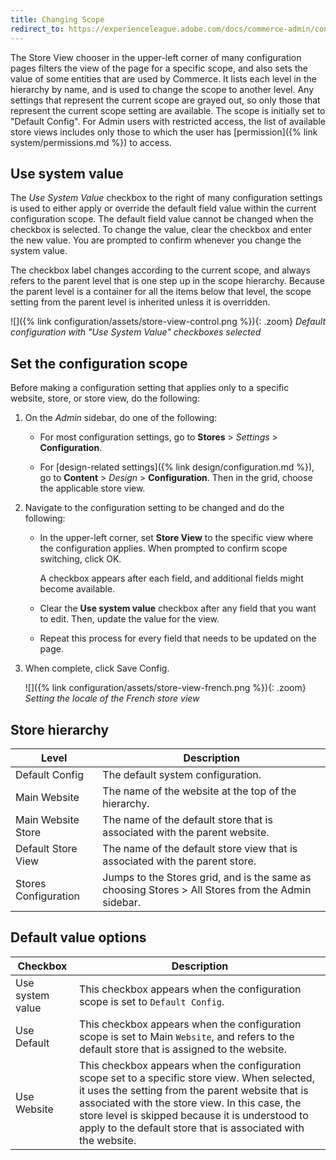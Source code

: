 ```yaml
---
title: Changing Scope
redirect_to: https://experienceleague.adobe.com/docs/commerce-admin/config/scope-change.html#set-the-scope
---
```


The Store View chooser in the upper-left corner of many configuration pages filters the view of the page for a specific scope, and also sets the value of some entities that are used by Commerce. It lists each level in the hierarchy by name, and is used to change the scope to another level. Any settings that represent the current scope are grayed out, so only those that represent the current scope setting are available. The scope is initially set to "Default Config". For Admin users with restricted access, the list of available store views includes only those to which the user has [permission]({% link system/permissions.md %}) to access.

## Use system value

The _Use System Value_ checkbox to the right of many configuration settings is used to either apply or override the default field value within the current configuration scope. The default field value cannot be changed when the checkbox is selected. To change the value, clear the checkbox and enter the new value. You are prompted to confirm whenever you change the system value.

The checkbox label changes according to the current scope, and always refers to the parent level that is one step up in the scope hierarchy. Because the parent level is a container for all the items below that level, the scope setting from the parent level is inherited unless it is overridden.

![]({% link configuration/assets/store-view-control.png %}){: .zoom}
_Default configuration with "Use System Value" checkboxes selected_

## Set the configuration scope

Before making a configuration setting that applies only to a specific website, store, or store view, do the following:

1. On the _Admin_ sidebar, do one of the following:

   - For most configuration settings, go to **Stores** > _Settings_ > **Configuration**.

   - For [design-related settings]({% link design/configuration.md %}), go to **Content** > _Design_ > **Configuration**. Then in the grid, choose the applicable store view.

1. Navigate to the configuration setting to be changed and do the following:

   - In the upper-left corner, set **Store View** to the specific view where the configuration applies. When prompted to confirm scope switching, click <span class="btn">OK</span>.

      A checkbox appears after each field, and additional fields might become available.

   - Clear the **Use system value** checkbox after any field that you want to edit. Then, update the value for the view.

   - Repeat this process for every field that needs to be updated on the page.

1. When complete, click <span class="btn">Save Config</span>.

   ![]({% link configuration/assets/store-view-french.png %}){: .zoom}
   _Setting the locale of the French store view_

## Store hierarchy

|Level|Description|
|--- |--- |
|Default Config|The default system configuration.|
|Main Website|The name of the website at the top of the hierarchy.|
|Main Website Store|The name of the default store that is associated with the parent website.|
|Default Store View|The name of the default store view that is associated with the parent store.|
|Stores Configuration|Jumps to the Stores grid, and is the same as choosing Stores > All Stores from the Admin sidebar.|

## Default value options

|Checkbox|Description|
|--- |--- |
|Use system value|This checkbox appears when the configuration scope is set to `Default Config`.|
|Use Default|This checkbox appears when the configuration scope is set to Main `Website`, and refers to the default store that is assigned to the website.|
|Use Website|This checkbox appears when the configuration scope set to a specific store view. When selected, it uses the setting from the parent website that is associated with the store view. In this case, the store level is skipped because it is understood to apply to the default store that is associated with the website.|
